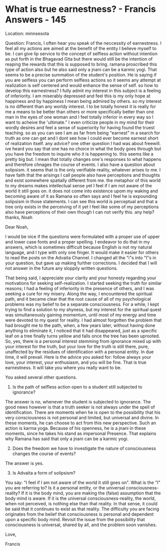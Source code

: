 # What is true earnestness? - Francis Answers - 145

Location: minnsesota 

Question: Francis, I often hear you speak of the neccessity of earnestness. I feel all my actions are aimed at the benefit of the entity I believe myself to be. I can give lip service to the concept of selfless action without intention as put forth in the Bhagavad Gita but there would still be the intention of reaping the rewards that this is supposed to bring. ramana proscribed this type of action also but he also said only a jnani can be a karmic yogi. That seems to be a precise summation of the student's position. He is saying if you are selfless you can perform selfless actions so it seems any attempt at realization is self centered and would enhance the sense of self. so how to develop this earnestness? I fully admit my interest in this subject is a feeling of inferiority. I am miserably depressed and feel this is my only hope at happiness and by happiness I mean being admired by others. so my interest is no different than any worldy interest. I to be totally honest it is really for me a means to be better than others or more specifically better than one man in the eyes of one woman and I feel totally inferior in every way so I want to acheive the 'ultimate." I even criticize people in my mind for their wordly desires and feel a sense of superiority for having found the truest teaching. so as you can see I am as far from being "earnest" in a search for truth as one can get and I dont see how I could ever become earnest short of realization itself. any advice? one other question I had was about freewill. ive heard you say that one has no choice in what the body goes through but you have the freedom to inquire who it is happening to. this seems like a pretty big but. I mean that totally changes one's responses to what happens and therefore chnages the course of events. I also have a question about solipsism. it seems that is the only verifiable reality, whatever arises to me. I have faith that the arisings I call people also have perceptions and thoughts and exist somewhere spatially different from me. the metaphor of this world to my dreams makes intellectual sense yet I feel if I am not aware of the world it still goes on. it does not come into existence upom my waking and becoming aware of it as Ramana so often says and I feel he is expounding solipsism in those statements. I can see this world is perceptual and that a tree only exists in the perceiving of it yet I feel like some of my perceptions also have perceptions of their own though I can not verify this. any help? thanks, Noah

Dear Noah,

I would be nice if the questions were formulated with a proper use of upper and lower case fonts and a proper spelling. I endeavor to do that in my answers, which is sometimes difficult because English is not my natural language, and I type with only one finger. It would make it easier for others to read the posts on the Advaita Channel. I changed all the "i"s into "I"s in your question, but gave up making further corrections. I decided that I will not answer in the future any sloppily written questions.

That being said, I appreciate your clarity and your honesty regarding your motivations for seeking self-realization. I started seeking the truth for similar reasons; I had a feeling of inferiority in the presence of others, and I was seeking a cure for my misery. Along the way, I encountered the spiritual path, and it became clear that the root cause of all of my psychological problems was my belief to be a separate consciousness. For a while, I kept trying to find a solution to my shyness, but my interest for the spiritual quest was simultaneously gaining momentum, until most of my energy and time were devoted to my quest for reality. I had almost forgotten the problem that had brought me to the path, when, a few years later, without having done anything to eliminate it, I noticed that it had disappeared, just as a specific leaf on a tree finally turns yellow and falls once the tree has been uprooted. So, yes, there is a personal interest stemming from ignorance mixed up with your interest for the truth, but your love for the truth is still there, pure, unaffected by the residues of identification with a personal entity. In due time, it will prevail. Here is the advice you asked for: follow always your love, your interest, your enthusiasm, and you will be fine. That is true earnestness. It will take you where you really want to be.

You asked several other questions.

1. Is the path of selfless action open to a student still subjected to ignorance? 

The answer is no, whenever the student is subjected to ignorance. The good news however is that a truth seeker is not always under the spell of identification. There are moments when he is open to the possibility that his very consciousness is not personal and limited, but universal and divine. In these moments, he can choose to act from this new perspective. Such an action is karma yoga. Because of his openness, he is a jnani in these moments, since he takes his stand as impersonal Presence. That explains why Ramana has said that only a jnani can be a karmic yogi.

2. Does the freedom we have to investigate the nature of consciousness changes the course of events?

The answer is yes.

3. Is Advaita a form of solipsism?

You say: "I feel if I am not aware of the world it still goes on". What is the "I" you are referring to? Is it a personal entity, or the universal consciousness-reality? If it is the body mind, you are making the (false) assumption that the body mind is aware. If it is the universal consciousness-reality, the world, when not perceived, is nothing else than that reality. In that sense, it could be said that it continues to exist as that reality. The difficulty you are facing originates from the belief that consciousness is personal and dependent upon a specific body mind. Revisit the issue from the possibility that consciousness is universal, shared by all, and the problem soon vanishes.

Love,

Francis

